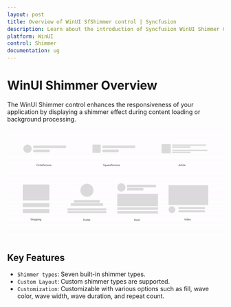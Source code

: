 ```yaml
---
layout: post
title: Overview of WinUI SfShimmer control | Syncfusion
description: Learn about the introduction of Syncfusion WinUI Shimmer Control (SfShimmer) with essential features and more.
platform: WinUI
control: Shimmer
documentation: ug
---
```


# WinUI Shimmer Overview

The WinUI Shimmer control enhances the responsiveness of your application by displaying a shimmer effect during content loading or background processing.

![WinUI Shimmer control overview](SfShimmer_images/Overview_images/winui_shimmer_overview.gif)

## Key Features

* `Shimmer types`: Seven built-in shimmer types.
* `Custom Layout`: Custom shimmer types are supported.
* `Customization`: Customizable with various options such as fill, wave color, wave width, wave duration, and repeat count.